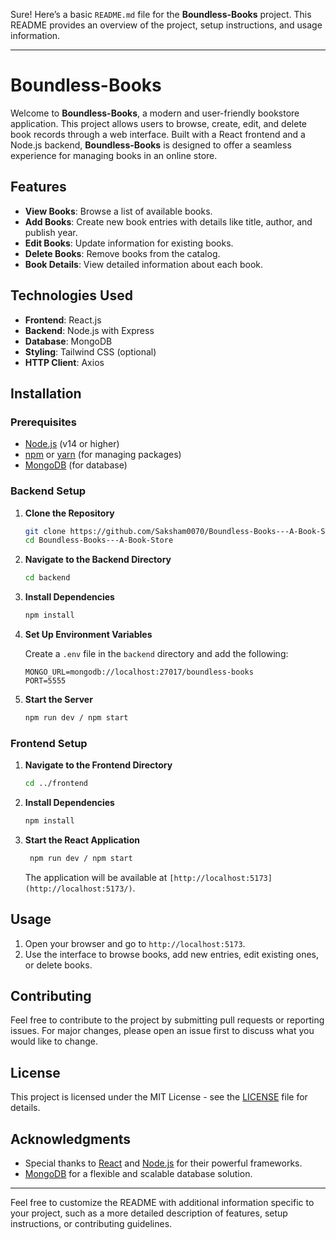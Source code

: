 Sure! Here’s a basic `README.md` file for the **Boundless-Books** project. This README provides an overview of the project, setup instructions, and usage information.

---

# Boundless-Books

Welcome to **Boundless-Books**, a modern and user-friendly bookstore application. This project allows users to browse, create, edit, and delete book records through a web interface. Built with a React frontend and a Node.js backend, **Boundless-Books** is designed to offer a seamless experience for managing books in an online store.

## Features

- **View Books**: Browse a list of available books.
- **Add Books**: Create new book entries with details like title, author, and publish year.
- **Edit Books**: Update information for existing books.
- **Delete Books**: Remove books from the catalog.
- **Book Details**: View detailed information about each book.

## Technologies Used

- **Frontend**: React.js
- **Backend**: Node.js with Express
- **Database**: MongoDB
- **Styling**: Tailwind CSS (optional)
- **HTTP Client**: Axios

## Installation

### Prerequisites

- [Node.js](https://nodejs.org/) (v14 or higher)
- [npm](https://www.npmjs.com/) or [yarn](https://yarnpkg.com/) (for managing packages)
- [MongoDB](https://www.mongodb.com/) (for database)

### Backend Setup

1. **Clone the Repository**

   ```sh
   git clone https://github.com/Saksham0070/Boundless-Books---A-Book-Store.git
   cd Boundless-Books---A-Book-Store
   ```

2. **Navigate to the Backend Directory**

   ```sh
   cd backend
   ```

3. **Install Dependencies**

   ```sh
   npm install
   ```

4. **Set Up Environment Variables**

   Create a `.env` file in the `backend` directory and add the following:

   ```
   MONGO_URL=mongodb://localhost:27017/boundless-books
   PORT=5555
   ```

5. **Start the Server**

   ```sh
   npm run dev / npm start
   ```

### Frontend Setup

1. **Navigate to the Frontend Directory**

   ```sh
   cd ../frontend
   ```

2. **Install Dependencies**

   ```sh
   npm install
   ```

3. **Start the React Application**

   ```sh
    npm run dev / npm start
   ```

   The application will be available at `[http://localhost:5173](http://localhost:5173/)`.

## Usage

1. Open your browser and go to `http://localhost:5173`.
2. Use the interface to browse books, add new entries, edit existing ones, or delete books.

## Contributing

Feel free to contribute to the project by submitting pull requests or reporting issues. For major changes, please open an issue first to discuss what you would like to change.

## License

This project is licensed under the MIT License - see the [LICENSE](LICENSE) file for details.

## Acknowledgments

- Special thanks to [React](https://reactjs.org/) and [Node.js](https://nodejs.org/) for their powerful frameworks.
- [MongoDB](https://www.mongodb.com/) for a flexible and scalable database solution.

---

Feel free to customize the README with additional information specific to your project, such as a more detailed description of features, setup instructions, or contributing guidelines.

